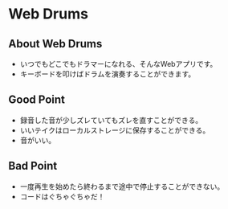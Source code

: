 # Web Drums

## About Web Drums

- いつでもどこでもドラマーになれる、そんなWebアプリです。
- キーボードを叩けばドラムを演奏することができます。

## Good Point

- 録音した音が少しズレていてもズレを直すことができる。
- いいテイクはローカルストレージに保存することができる。
- 音がいい。

## Bad Point

- 一度再生を始めたら終わるまで途中で停止することができない。
- コードはぐちゃぐちゃだ！